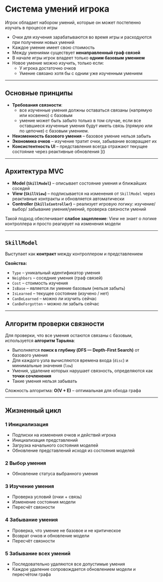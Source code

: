 ﻿# Система умений игрока

Игрок обладает набором умений, которые он может постепенно изучать в процессе игры

- Очки для изучения зарабатываются во время игры и расходуются при получении новых умений
- Каждое умение имеет свою стоимость
- Между умениями существует **ненаправленный граф связей**
- В начале игры игрок владеет только **одним базовым умением**
- Новое умение можно изучить, только если:
    - У игрока достаточно очков
    - Умение связано хотя бы с одним уже изученным умением

---

## Основные принципы

- **Требования связности**:
  - все изученные умения должны оставаться связаны (напрямую или косвенно) с базовым
  - умение может быть забыто только в том случае, если все оставшиеся изученные умения будут иметь связь (прямую или по цепочке) с базовым умением.
- **Неизменность базового умения** – базовое умение нельзя забыть
- **Экономика очков** – изучение тратит очки, забывание возвращает их
- **Консистентность UI** – представления всегда отражают текущее состояние через реактивные обновления
]()
---

## Архитектура MVC

- **Model (`SkillModel`)** – описывает состояние умения и ближайших соседей
- **View (`SkillView`)** – подписывается на изменения от `SkillModel` через реактивные контракты и обновляется автоматически
- **Controller (`SkillsController`)** – реализует игровую логику: изучение/ выбор/ забывание умения/умений, проверка связности умений

Такой подход обеспечивает **слабое зацепление**:  View не знает о логике контроллера и просто реагирует на изменения модели

---

## `SkillModel`

Выступает как **контракт** между контроллером и представлением

**Свойства:**
- `Type` – уникальный идентификатор умения
- `Neighbors` – соседние умения (граф связей)
- `Cost` – стоимость изучения
- `IsBase` – является ли умение базовым (нельзя забыть)
- `IsLearned` – текущее состояние (изучено / нет)
- `CanBeLearned` – можно ли изучить сейчас
- `CanBeForgotten` – можно ли забыть сейчас

---

## Алгоритм проверки связности

Для проверки, что все умения остаются связаны с базовым, используется **алгоритм Тарьяна**:

- Выполняется **поиск в глубину (DFS — Depth-First Search)** от базового умения
- Для каждого узла вычисляются времена входа (`disc`) и минимальные значения (`low`)
- Умения, удаление которых нарушает связность, определяются как **точки сочленения**
- Такие умения нельзя забывать

Сложность алгоритма: **O(V + E)** – оптимальная для обхода графа

---

## Жизненный цикл

### 1 Инициализация
- Подписки на изменения очков и действий игрока
- Инициализация представлений
- Загрузка начального состояния моделей
- Обновление представлений исходя из состояния моделей

### 2 Выбор умения
- Обновление статуса выбранного умения

### 3 Изучение умения
- Проверка условий (очки + связь)
- Изменение состояния модели
- Пересчёт связности

### 4 Забывание умения
- Проверка, что умение не базовое и не критическое
- Возврат очков и обновление модели
- Пересчёт связности

### 5 Забывание всех умений
- Последовательно удаляются все допустимые умения
- Каждое удаление сопровождается обновлением модели и пересчётом графа